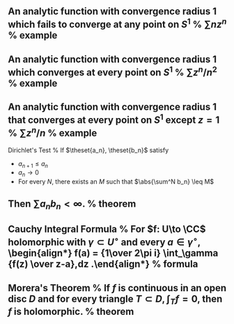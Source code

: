 An analytic function with convergence radius 1 which fails to converge at any point on $S^1$
%
$\sum nz^n$
%
example
---

An analytic function with convergence radius 1 which converges at every point on $S^1$
%
$\sum z^n/n^2$
%
example
---

An analytic function with convergence radius 1 that converges at every point on $S^1$ except $z=1$
%
$\sum z^n/n$
%
example
---

Dirichlet's Test
%
If $\theset{a_n}, \theset{b_n}$ satisfy

- $a_{n+1} \leq a_n$
- $a_n \to 0$
- For every $N$, there exists an $M$ such that $\abs{\sum^N b_n} \leq M$

Then $\sum a_n b_n < \infty$.
%
theorem
---

Cauchy Integral Formula
%
For $f: U\to \CC$ holomorphic with $\gamma \subset U^\circ$ and every $a\in \gamma^\circ$, 
\begin{align*}
f(a) = {1\over 2\pi i} \int_\gamma {f(z) \over z-a}\,dz
.\end{align*}
%
formula
---

Morera's Theorem
%
If $f$ is continuous in an open disc $D$ and for every triangle $T\subset D, \int_T f = 0$, then $f$ is holomorphic.
%
theorem
---

